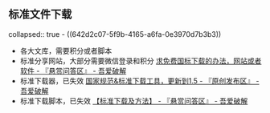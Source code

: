 ## 标准文件下载
collapsed:: true
	- ((642d2c07-5f9b-4165-a6fa-0e3970d7b3b3))
- 各大文库，需要积分或者脚本
- 标准分享网站，大部分需要微信登录和积分 [求免费国标下载的办法，网站或者软件 - 『悬赏问答区』 - 吾爱破解](https://www.52pojie.cn/thread-1892719-1-1.html)
- 标准下载器，已失效 [国家规范&标准下载工具，更新到1.5 - 『原创发布区』 - 吾爱破解](https://www.52pojie.cn/thread-606209-1-1.html)
- 标准下载脚本，已失效 [【标准下载及方法】 - 『悬赏问答区』 - 吾爱破解](https://www.52pojie.cn/thread-1635662-1-1.html)